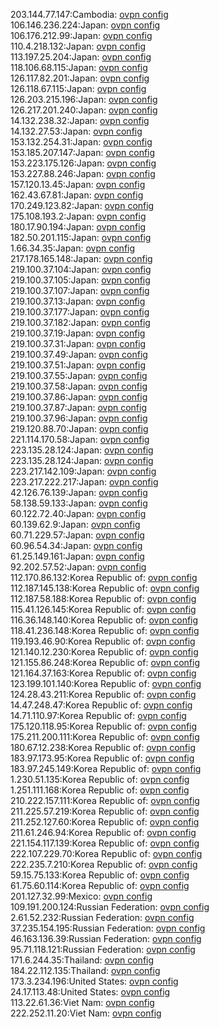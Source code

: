 203.144.77.147:Cambodia: [ovpn config](vpn/203_144_77_147.ovpn)  
106.146.236.224:Japan: [ovpn config](vpn/106_146_236_224.ovpn)  
106.176.212.99:Japan: [ovpn config](vpn/106_176_212_99.ovpn)  
110.4.218.132:Japan: [ovpn config](vpn/110_4_218_132.ovpn)  
113.197.25.204:Japan: [ovpn config](vpn/113_197_25_204.ovpn)  
118.106.68.115:Japan: [ovpn config](vpn/118_106_68_115.ovpn)  
126.117.82.201:Japan: [ovpn config](vpn/126_117_82_201.ovpn)  
126.118.67.115:Japan: [ovpn config](vpn/126_118_67_115.ovpn)  
126.203.215.196:Japan: [ovpn config](vpn/126_203_215_196.ovpn)  
126.217.201.240:Japan: [ovpn config](vpn/126_217_201_240.ovpn)  
14.132.238.32:Japan: [ovpn config](vpn/14_132_238_32.ovpn)  
14.132.27.53:Japan: [ovpn config](vpn/14_132_27_53.ovpn)  
153.132.254.31:Japan: [ovpn config](vpn/153_132_254_31.ovpn)  
153.185.207.147:Japan: [ovpn config](vpn/153_185_207_147.ovpn)  
153.223.175.126:Japan: [ovpn config](vpn/153_223_175_126.ovpn)  
153.227.88.246:Japan: [ovpn config](vpn/153_227_88_246.ovpn)  
157.120.13.45:Japan: [ovpn config](vpn/157_120_13_45.ovpn)  
162.43.67.81:Japan: [ovpn config](vpn/162_43_67_81.ovpn)  
170.249.123.82:Japan: [ovpn config](vpn/170_249_123_82.ovpn)  
175.108.193.2:Japan: [ovpn config](vpn/175_108_193_2.ovpn)  
180.17.90.194:Japan: [ovpn config](vpn/180_17_90_194.ovpn)  
182.50.201.115:Japan: [ovpn config](vpn/182_50_201_115.ovpn)  
1.66.34.35:Japan: [ovpn config](vpn/1_66_34_35.ovpn)  
217.178.165.148:Japan: [ovpn config](vpn/217_178_165_148.ovpn)  
219.100.37.104:Japan: [ovpn config](vpn/219_100_37_104.ovpn)  
219.100.37.105:Japan: [ovpn config](vpn/219_100_37_105.ovpn)  
219.100.37.107:Japan: [ovpn config](vpn/219_100_37_107.ovpn)  
219.100.37.13:Japan: [ovpn config](vpn/219_100_37_13.ovpn)  
219.100.37.177:Japan: [ovpn config](vpn/219_100_37_177.ovpn)  
219.100.37.182:Japan: [ovpn config](vpn/219_100_37_182.ovpn)  
219.100.37.19:Japan: [ovpn config](vpn/219_100_37_19.ovpn)  
219.100.37.31:Japan: [ovpn config](vpn/219_100_37_31.ovpn)  
219.100.37.49:Japan: [ovpn config](vpn/219_100_37_49.ovpn)  
219.100.37.51:Japan: [ovpn config](vpn/219_100_37_51.ovpn)  
219.100.37.55:Japan: [ovpn config](vpn/219_100_37_55.ovpn)  
219.100.37.58:Japan: [ovpn config](vpn/219_100_37_58.ovpn)  
219.100.37.86:Japan: [ovpn config](vpn/219_100_37_86.ovpn)  
219.100.37.87:Japan: [ovpn config](vpn/219_100_37_87.ovpn)  
219.100.37.96:Japan: [ovpn config](vpn/219_100_37_96.ovpn)  
219.120.88.70:Japan: [ovpn config](vpn/219_120_88_70.ovpn)  
221.114.170.58:Japan: [ovpn config](vpn/221_114_170_58.ovpn)  
223.135.28.124:Japan: [ovpn config](vpn/223_135_28_124.ovpn)  
223.135.28.124:Japan: [ovpn config](vpn/223_135_28_124.ovpn)  
223.217.142.109:Japan: [ovpn config](vpn/223_217_142_109.ovpn)  
223.217.222.217:Japan: [ovpn config](vpn/223_217_222_217.ovpn)  
42.126.76.139:Japan: [ovpn config](vpn/42_126_76_139.ovpn)  
58.138.59.133:Japan: [ovpn config](vpn/58_138_59_133.ovpn)  
60.122.72.40:Japan: [ovpn config](vpn/60_122_72_40.ovpn)  
60.139.62.9:Japan: [ovpn config](vpn/60_139_62_9.ovpn)  
60.71.229.57:Japan: [ovpn config](vpn/60_71_229_57.ovpn)  
60.96.54.34:Japan: [ovpn config](vpn/60_96_54_34.ovpn)  
61.25.149.161:Japan: [ovpn config](vpn/61_25_149_161.ovpn)  
92.202.57.52:Japan: [ovpn config](vpn/92_202_57_52.ovpn)  
112.170.86.132:Korea Republic of: [ovpn config](vpn/112_170_86_132.ovpn)  
112.187.145.138:Korea Republic of: [ovpn config](vpn/112_187_145_138.ovpn)  
112.187.58.188:Korea Republic of: [ovpn config](vpn/112_187_58_188.ovpn)  
115.41.126.145:Korea Republic of: [ovpn config](vpn/115_41_126_145.ovpn)  
116.36.148.140:Korea Republic of: [ovpn config](vpn/116_36_148_140.ovpn)  
118.41.236.148:Korea Republic of: [ovpn config](vpn/118_41_236_148.ovpn)  
119.193.46.90:Korea Republic of: [ovpn config](vpn/119_193_46_90.ovpn)  
121.140.12.230:Korea Republic of: [ovpn config](vpn/121_140_12_230.ovpn)  
121.155.86.248:Korea Republic of: [ovpn config](vpn/121_155_86_248.ovpn)  
121.164.37.163:Korea Republic of: [ovpn config](vpn/121_164_37_163.ovpn)  
123.199.101.140:Korea Republic of: [ovpn config](vpn/123_199_101_140.ovpn)  
124.28.43.211:Korea Republic of: [ovpn config](vpn/124_28_43_211.ovpn)  
14.47.248.47:Korea Republic of: [ovpn config](vpn/14_47_248_47.ovpn)  
14.71.110.97:Korea Republic of: [ovpn config](vpn/14_71_110_97.ovpn)  
175.120.118.95:Korea Republic of: [ovpn config](vpn/175_120_118_95.ovpn)  
175.211.200.111:Korea Republic of: [ovpn config](vpn/175_211_200_111.ovpn)  
180.67.12.238:Korea Republic of: [ovpn config](vpn/180_67_12_238.ovpn)  
183.97.173.95:Korea Republic of: [ovpn config](vpn/183_97_173_95.ovpn)  
183.97.245.149:Korea Republic of: [ovpn config](vpn/183_97_245_149.ovpn)  
1.230.51.135:Korea Republic of: [ovpn config](vpn/1_230_51_135.ovpn)  
1.251.111.168:Korea Republic of: [ovpn config](vpn/1_251_111_168.ovpn)  
210.222.157.111:Korea Republic of: [ovpn config](vpn/210_222_157_111.ovpn)  
211.225.57.219:Korea Republic of: [ovpn config](vpn/211_225_57_219.ovpn)  
211.252.127.60:Korea Republic of: [ovpn config](vpn/211_252_127_60.ovpn)  
211.61.246.94:Korea Republic of: [ovpn config](vpn/211_61_246_94.ovpn)  
221.154.117.139:Korea Republic of: [ovpn config](vpn/221_154_117_139.ovpn)  
222.107.229.70:Korea Republic of: [ovpn config](vpn/222_107_229_70.ovpn)  
222.235.7.210:Korea Republic of: [ovpn config](vpn/222_235_7_210.ovpn)  
59.15.75.133:Korea Republic of: [ovpn config](vpn/59_15_75_133.ovpn)  
61.75.60.114:Korea Republic of: [ovpn config](vpn/61_75_60_114.ovpn)  
201.127.32.99:Mexico: [ovpn config](vpn/201_127_32_99.ovpn)  
109.191.200.124:Russian Federation: [ovpn config](vpn/109_191_200_124.ovpn)  
2.61.52.232:Russian Federation: [ovpn config](vpn/2_61_52_232.ovpn)  
37.235.154.195:Russian Federation: [ovpn config](vpn/37_235_154_195.ovpn)  
46.163.136.39:Russian Federation: [ovpn config](vpn/46_163_136_39.ovpn)  
95.71.118.121:Russian Federation: [ovpn config](vpn/95_71_118_121.ovpn)  
171.6.244.35:Thailand: [ovpn config](vpn/171_6_244_35.ovpn)  
184.22.112.135:Thailand: [ovpn config](vpn/184_22_112_135.ovpn)  
173.3.234.196:United States: [ovpn config](vpn/173_3_234_196.ovpn)  
24.17.113.48:United States: [ovpn config](vpn/24_17_113_48.ovpn)  
113.22.61.36:Viet Nam: [ovpn config](vpn/113_22_61_36.ovpn)  
222.252.11.20:Viet Nam: [ovpn config](vpn/222_252_11_20.ovpn)  
